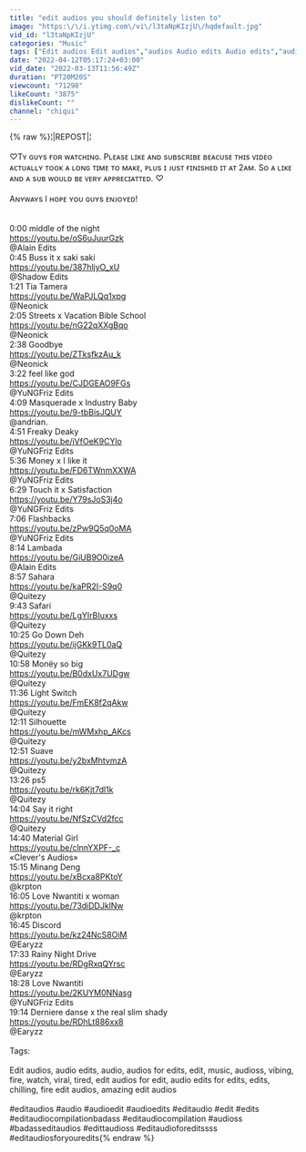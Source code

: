 ```yaml
---
title: "edit audios you should definitely listen to"
image: "https:\/\/i.ytimg.com\/vi\/l3taNpKIzjU\/hqdefault.jpg"
vid_id: "l3taNpKIzjU"
categories: "Music"
tags: ["Edit audios Edit audios","audios Audio edits Audio edits","audiosforedits Audio edits"]
date: "2022-04-12T05:17:24+03:00"
vid_date: "2022-03-13T11:56:49Z"
duration: "PT20M20S"
viewcount: "71298"
likeCount: "3875"
dislikeCount: ""
channel: "chiqui"
---
```

{% raw %}¦|REPOST|¦<br /><br />♡︎Tʏ ɢᴜʏs ғᴏʀ ᴡᴀᴛᴄʜɪɴɢ. Pʟᴇᴀsᴇ ʟɪᴋᴇ ᴀɴᴅ sᴜʙsᴄʀɪʙᴇ ʙᴇᴀᴄᴜsᴇ ᴛʜɪs ᴠɪᴅᴇᴏ ᴀᴄᴛᴜᴀʟʟʏ ᴛᴏᴏᴋ ᴀ ʟᴏɴɢ ᴛɪᴍᴇ ᴛᴏ ᴍᴀᴋᴇ, ᴘʟᴜs ɪ ᴊᴜsᴛ ғɪɴɪsʜᴇᴅ ɪᴛ ᴀᴛ 2ᴀᴍ. Sᴏ ᴀ ʟɪᴋᴇ ᴀɴᴅ ᴀ sᴜʙ ᴡᴏᴜʟᴅ ʙᴇ ᴠᴇʀʏ ᴀᴘᴘʀᴇᴄɪᴀᴛᴛᴇᴅ. ♡︎<br /><br />Aɴʏᴡᴀʏs I ʜᴏᴘᴇ ʏᴏᴜ ɢᴜʏs ᴇɴᴊᴏʏᴇᴅ!<br /><br /><br />0:00 middle of the night<br /><a rel="nofollow" target="blank" href="https://youtu.be/oS6uJuurGzk">https://youtu.be/oS6uJuurGzk</a><br />@Alain Edits<br />0:45 Buss it x saki saki<br /><a rel="nofollow" target="blank" href="https://youtu.be/387hljyO_xU">https://youtu.be/387hljyO_xU</a><br />@Shadow Edits<br />1:21 Tia Tamera<br /><a rel="nofollow" target="blank" href="https://youtu.be/WaPJLQq1xpg">https://youtu.be/WaPJLQq1xpg</a><br />@Neonick<br />2:05 Streets x Vacation Bible School<br /><a rel="nofollow" target="blank" href="https://youtu.be/nG22qXXgBqo">https://youtu.be/nG22qXXgBqo</a><br />@Neonick<br />2:38 Goodbye<br /><a rel="nofollow" target="blank" href="https://youtu.be/ZTksfkzAu_k">https://youtu.be/ZTksfkzAu_k</a><br />@Neonick<br />3:22 feel like god<br /><a rel="nofollow" target="blank" href="https://youtu.be/CJDGEAO9FGs">https://youtu.be/CJDGEAO9FGs</a><br />@YuNGFriz Edits<br />4:09 Masquerade x Industry Baby<br /><a rel="nofollow" target="blank" href="https://youtu.be/9-tbBisJQUY">https://youtu.be/9-tbBisJQUY</a><br />@andrian.<br />4:51 Freaky Deaky<br /><a rel="nofollow" target="blank" href="https://youtu.be/jVfOeK9CYlo">https://youtu.be/jVfOeK9CYlo</a><br />@YuNGFriz Edits<br />5:36 Money x I like it<br /><a rel="nofollow" target="blank" href="https://youtu.be/FD6TWnmXXWA">https://youtu.be/FD6TWnmXXWA</a><br />@YuNGFriz Edits<br />6:29 Touch it x Satisfaction<br /><a rel="nofollow" target="blank" href="https://youtu.be/Y79sJoS3j4o">https://youtu.be/Y79sJoS3j4o</a><br />@YuNGFriz Edits<br />7:06 Flashbacks<br /><a rel="nofollow" target="blank" href="https://youtu.be/zPw9Q5q0oMA">https://youtu.be/zPw9Q5q0oMA</a><br />@YuNGFriz Edits<br />8:14 Lambada<br /><a rel="nofollow" target="blank" href="https://youtu.be/GiUB9O0izeA">https://youtu.be/GiUB9O0izeA</a><br />@Alain Edits<br />8:57 Sahara<br /><a rel="nofollow" target="blank" href="https://youtu.be/kaPR2I-S9q0">https://youtu.be/kaPR2I-S9q0</a><br />@Quitezy<br />9:43 Safari<br /><a rel="nofollow" target="blank" href="https://youtu.be/LgYIrBIuxxs">https://youtu.be/LgYIrBIuxxs</a><br />@Quitezy<br />10:25 Go Down Deh<br /><a rel="nofollow" target="blank" href="https://youtu.be/ijGKk9TL0aQ">https://youtu.be/ijGKk9TL0aQ</a><br />@Quitezy<br />10:58 Monëy so big<br /><a rel="nofollow" target="blank" href="https://youtu.be/B0dxUx7UDgw">https://youtu.be/B0dxUx7UDgw</a><br />@Quitezy<br />11:36 Light Switch<br /><a rel="nofollow" target="blank" href="https://youtu.be/FmEK8f2qAkw">https://youtu.be/FmEK8f2qAkw</a><br />@Quitezy<br />12:11 Silhouette<br /><a rel="nofollow" target="blank" href="https://youtu.be/mWMxhp_AKcs">https://youtu.be/mWMxhp_AKcs</a><br />@Quitezy<br />12:51 Suave<br /><a rel="nofollow" target="blank" href="https://youtu.be/y2bxMhtvmzA">https://youtu.be/y2bxMhtvmzA</a><br />@Quitezy<br />13:26 ps5<br /><a rel="nofollow" target="blank" href="https://youtu.be/rk6Kjt7dl1k">https://youtu.be/rk6Kjt7dl1k</a><br />@Quitezy<br />14:04 Say it right<br /><a rel="nofollow" target="blank" href="https://youtu.be/NfSzCVd2fcc">https://youtu.be/NfSzCVd2fcc</a><br />@Quitezy<br />14:40 Material Girl<br /><a rel="nofollow" target="blank" href="https://youtu.be/clnnYXPF-_c">https://youtu.be/clnnYXPF-_c</a><br />«Clever's Audios»<br />15:15 Minang Deng<br /><a rel="nofollow" target="blank" href="https://youtu.be/xBcxa8PKtoY">https://youtu.be/xBcxa8PKtoY</a><br />@krpton<br />16:05 Love Nwantiti x woman<br /><a rel="nofollow" target="blank" href="https://youtu.be/73diDDJklNw">https://youtu.be/73diDDJklNw</a><br />@krpton<br />16:45 Discord<br /><a rel="nofollow" target="blank" href="https://youtu.be/kz24NcS8OiM">https://youtu.be/kz24NcS8OiM</a><br />@Earyzz<br />17:33 Rainy Night Drive<br /><a rel="nofollow" target="blank" href="https://youtu.be/RDgRxqQYrsc">https://youtu.be/RDgRxqQYrsc</a><br />@Earyzz<br />18:28 Love Nwantiti<br /><a rel="nofollow" target="blank" href="https://youtu.be/2KUYM0NNasg">https://youtu.be/2KUYM0NNasg</a><br />@YuNGFriz Edits<br />19:14 Derniere danse x the real slim shady<br /><a rel="nofollow" target="blank" href="https://youtu.be/RDhLt886xx8">https://youtu.be/RDhLt886xx8</a><br />@Earyzz<br /><br />Tags:<br /><br />Edit audios, audio edits, audio, audios for edits, edit, music, audioss, vibing, fire, watch, viral, tired, edit audios for edit, audio edits for edits, edits, chilling, fire edit audios, amazing edit audios<br /><br />#editaudios #audio #audioedit #audioedits #editaudio #edit #edits #editaudiocompilationbadass #editaudiocompilation  #audioss #badasseditaudios #edittaudioss #editaudioforeditssss #editaudiosforyouredits{% endraw %}
